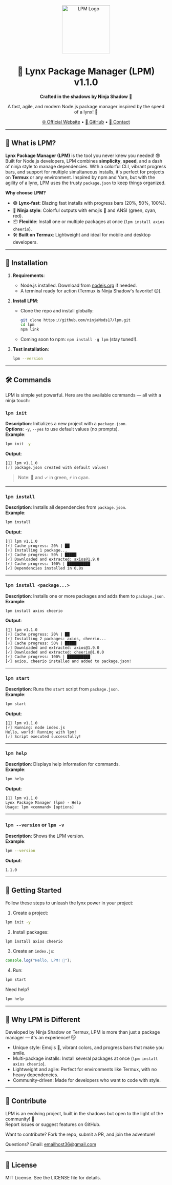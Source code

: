 <div align="center">
  <img src="https://i.ibb.co/nNwZXnp4/file-00000000c3ec61f9bd274e6f3081d9ac.png" alt="LPM Logo" width="150"/>
  <h1>🐾 Lynx Package Manager (LPM) v1.1.0</h1>
  <p><strong>Crafted in the shadows by Ninja Shadow</strong> 🥷</p>
  <p>A fast, agile, and modern Node.js package manager inspired by the speed of a lynx! 🚀</p>
  <p>
    <a href="https://lpmjs.vercel.app"><span>🌐 Official Website</span></a> •
    <a href="https://github.com/ninjaMods17/lpm"><span>📂 GitHub</span></a> •
    <a href="mailto:emailhost36@gmail.com"><span>📧 Contact</span></a>
  </p>
</div>

---

## 🐾 What is LPM?

**Lynx Package Manager (LPM)** is the tool you never knew you needed! 😎 Built for Node.js developers, LPM combines **simplicity**, **speed**, and a dash of ninja style to manage dependencies. With a colorful CLI, vibrant progress bars, and support for multiple simultaneous installs, it's perfect for projects on **Termux** or any environment. Inspired by npm and Yarn, but with the agility of a lynx, LPM uses the trusty `package.json` to keep things organized.

**Why choose LPM?**
- 🟢 **Lynx-fast**: Blazing fast installs with progress bars (20%, 50%, 100%).
- 🎨 **Ninja style**: Colorful outputs with emojis 🐾 and ANSI (green, cyan, red).
- 📦 **Flexible**: Install one or multiple packages at once (`lpm install axios cheerio`).
- 🛠️ **Built on Termux**: Lightweight and ideal for mobile and desktop developers.

---

## 🚀 Installation

1. **Requirements**:
   - Node.js installed. Download from [nodejs.org](https://nodejs.org) if needed.
   - A terminal ready for action (Termux is Ninja Shadow's favorite! 😉).

2. **Install LPM**:
   - Clone the repo and install globally:
     ```bash
     git clone https://github.com/ninjaMods17/lpm.git
     cd lpm
     npm link
     ```
   - Coming soon to npm: `npm install -g lpm` (stay tuned!).

3. **Test installation**:
   ```bash
   lpm --version
   ```

---

## 🛠️ Commands

LPM is simple yet powerful. Here are the available commands — all with a ninja touch:

### `lpm init`

**Description**: Initializes a new project with a `package.json`.  
**Options**: `-y`, `--yes` to use default values (no prompts).  
**Example**:
```bash
lpm init -y
```
**Output**:
```
[🐾] lpm v1.1.0
[✓] package.json created with default values!
```
> Note: 🐾 and ✓ in green, ⚡ in cyan.

---

### `lpm install`

**Description**: Installs all dependencies from `package.json`.  
**Example**:
```bash
lpm install
```
**Output**:
```
[🐾] lpm v1.1.0
[⚡] Cache progress: 20% | ██       
[⚡] Installing 1 package...
[⚡] Cache progress: 50% | █████    
[✓] Downloaded and extracted: axios@1.9.0
[⚡] Cache progress: 100% | ██████████
[✓] Dependencies installed in 0.8s
```

---

### `lpm install <package...>`

**Description**: Installs one or more packages and adds them to `package.json`.  
**Example**:
```bash
lpm install axios cheerio
```
**Output**:
```
[🐾] lpm v1.1.0
[⚡] Cache progress: 20% | ██       
[⚡] Installing 2 packages: axios, cheerio...
[⚡] Cache progress: 50% | █████    
[✓] Downloaded and extracted: axios@1.9.0
[✓] Downloaded and extracted: cheerio@1.0.0
[⚡] Cache progress: 100% | ██████████
[✓] axios, cheerio installed and added to package.json!
```

---

### `lpm start`

**Description**: Runs the `start` script from `package.json`.  
**Example**:
```bash
lpm start
```
**Output**:
```
[🐾] lpm v1.1.0
[⚡] Running: node index.js
Hello, world! Running with lpm!
[✓] Script executed successfully!
```

---

### `lpm help`

**Description**: Displays help information for commands.  
**Example**:
```bash
lpm help
```
**Output**:
```
[🐾] lpm v1.1.0
Lynx Package Manager (lpm) - Help
Usage: lpm <command> [options]
```

---

### `lpm --version` or `lpm -v`

**Description**: Shows the LPM version.  
**Example**:
```bash
lpm --version
```
**Output**:
```
1.1.0
```

---

## 🌟 Getting Started

Follow these steps to unleash the lynx power in your project:

1. Create a project:
```bash
lpm init -y
```

2. Install packages:
```bash
lpm install axios cheerio
```

3. Create an `index.js`:
```js
console.log("Hello, LPM! 🐾");
```

4. Run:
```bash
lpm start
```

Need help?
```bash
lpm help
```

---

## 🥷 Why LPM is Different

Developed by Ninja Shadow on Termux, LPM is more than just a package manager — it's an experience! 😼

- Unique style: Emojis 🐾, vibrant colors, and progress bars that make you smile.
- Multi-package installs: Install several packages at once (`lpm install axios cheerio`).
- Lightweight and agile: Perfect for environments like Termux, with no heavy dependencies.
- Community-driven: Made for developers who want to code with style.

---

## 🤝 Contribute

LPM is an evolving project, built in the shadows but open to the light of the community! 🌌  
Report issues or suggest features on GitHub.

Want to contribute? Fork the repo, submit a PR, and join the adventure!

Questions? Email: emailhost36@gmail.com

---

## 📜 License

MIT License. See the LICENSE file for details.
